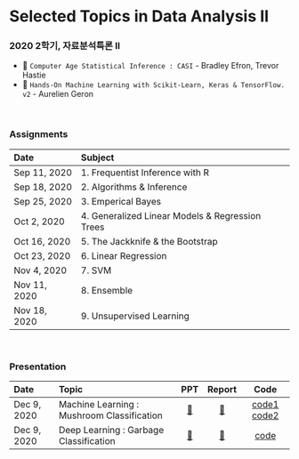 # Selected Topics in Data Analysis II 
### 2020 2학기, 자료분석특론 II 

* 📔 `Computer Age Statistical Inference : CASI` - Bradley Efron, Trevor Hastie 
* 📔 `Hands-On Machine Learning with Scikit-Learn, Keras & TensorFlow. v2` - Aurelien Geron 


<br> 

### Assignments 

| Date | Subject |
| :--- | :--- |
| Sep 11, 2020 | 1. Frequentist Inference with R |
| Sep 18, 2020 | 2. Algorithms & Inference |
| Sep 25, 2020 | 3. Emperical Bayes |
| Oct 2, 2020 | 4. Generalized Linear Models & Regression Trees |
| Oct 16, 2020 | 5. The Jackknife & the Bootstrap |
| Oct 23, 2020 | 6. Linear Regression |
| Nov 4, 2020 | 7. SVM |
| Nov 11, 2020 | 8. Ensemble |
| Nov 18, 2020 | 9. Unsupervised Learning |


<br>

### Presentation 
| Date | Topic | PPT | Report | Code |
| :--- | :--- | :---: | :---: | :---: | 
| Dec 9, 2020 | Machine Learning : Mushroom Classification | [📌](https://github.com/tingting919/What_I_learned/blob/main/2020-2_DataAnalysis-II/data-anal_Final-PPT.pdf) | [📑](https://github.com/tingting919/What_I_learned/blob/main/2020-2_DataAnalysis-II/data-anal_Final-Report.pdf) | [code1](https://github.com/tingting919/What_I_learned/blob/main/2020-2_DataAnalysis-II/data-anal_Mushroom-1.ipynb) [code2](https://github.com/tingting919/What_I_learned/blob/main/2020-2_DataAnalysis-II/data-anal_Mushroom-2.ipynb) |
| Dec 9, 2020 | Deep Learning : Garbage Classification | [📌](https://github.com/tingting919/What_I_learned/blob/main/2020-2_DataAnalysis-II/data-anal_Final-PPT.pdf) | [📑](https://github.com/tingting919/What_I_learned/blob/main/2020-2_DataAnalysis-II/data-anal_Final-Report.pdf) | [code](https://github.com/jbeen2/Today-I-Learned/blob/main/2020-2-DataAnalysis-II/1209_CNN.ipynb) |


<br> 

